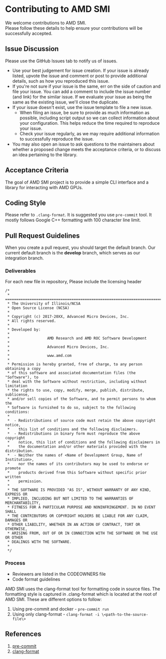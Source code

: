 # Contributing to AMD SMI #

We welcome contributions to AMD SMI.  
Please follow these details to help ensure your contributions will be successfully accepted.

## Issue Discussion ##

Please use the GitHub Issues tab to notify us of issues.

* Use your best judgement for issue creation. If your issue is already listed, upvote the issue and
  comment or post to provide additional details, such as how you reproduced this issue.
* If you're not sure if your issue is the same, err on the side of caution and file your issue.
  You can add a comment to include the issue number (and link) for the similar issue. If we evaluate
  your issue as being the same as the existing issue, we'll close the duplicate.
* If your issue doesn't exist, use the issue template to file a new issue.
  * When filing an issue, be sure to provide as much information as possible, including script output so
    we can collect information about your configuration. This helps reduce the time required to
    reproduce your issue.
  * Check your issue regularly, as we may require additional information to successfully reproduce the
    issue.
* You may also open an issue to ask questions to the maintainers about whether a proposed change
  meets the acceptance criteria, or to discuss an idea pertaining to the library.

## Acceptance Criteria ##

The goal of AMD SMI project is to provide a simple CLI interface and a library
for interacting with AMD GPUs.

## Coding Style ##

Please refer to `.clang-format`. It is suggested you use `pre-commit` tool.
It mostly follows Google C++ formatting with 100 character line limit.

## Pull Request Guidelines ##

When you create a pull request, you should target the default branch. Our
current default branch is the **develop** branch, which serves as our
integration branch.

### Deliverables ###

For each new file in repository,
Please include the licensing header

    /*
     * =============================================================================
     * The University of Illinois/NCSA
     * Open Source License (NCSA)
     *
     * Copyright (c) 2017-20XX, Advanced Micro Devices, Inc.
     * All rights reserved.
     *
     * Developed by:
     *
     *                 AMD Research and AMD ROC Software Development
     *
     *                 Advanced Micro Devices, Inc.
     *
     *                 www.amd.com
     *
     * Permission is hereby granted, free of charge, to any person obtaining a copy
     * of this software and associated documentation files (the "Software"), to
     * deal with the Software without restriction, including without limitation
     * the rights to use, copy, modify, merge, publish, distribute, sublicense,
     * and/or sell copies of the Software, and to permit persons to whom the
     * Software is furnished to do so, subject to the following conditions:
     *
     *  - Redistributions of source code must retain the above copyright notice,
     *    this list of conditions and the following disclaimers.
     *  - Redistributions in binary form must reproduce the above copyright
     *    notice, this list of conditions and the following disclaimers in
     *    the documentation and/or other materials provided with the distribution.
     *  - Neither the names of <Name of Development Group, Name of Institution>,
     *    nor the names of its contributors may be used to endorse or promote
     *    products derived from this Software without specific prior written
     *    permission.
     *
     * THE SOFTWARE IS PROVIDED "AS IS", WITHOUT WARRANTY OF ANY KIND, EXPRESS OR
     * IMPLIED, INCLUDING BUT NOT LIMITED TO THE WARRANTIES OF MERCHANTABILITY,
     * FITNESS FOR A PARTICULAR PURPOSE AND NONINFRINGEMENT. IN NO EVENT SHALL
     * THE CONTRIBUTORS OR COPYRIGHT HOLDERS BE LIABLE FOR ANY CLAIM, DAMAGES OR
     * OTHER LIABILITY, WHETHER IN AN ACTION OF CONTRACT, TORT OR OTHERWISE,
     * ARISING FROM, OUT OF OR IN CONNECTION WITH THE SOFTWARE OR THE USE OR OTHER
     * DEALINGS WITH THE SOFTWARE.
     *
     */

### Process ###

* Reviewers are listed in the CODEOWNERS file
* Code format guidelines

AMD SMI uses the clang-format tool for formatting code in source files.
The formatting style is captured in .clang-format which is located at
the root of AMD SMI. These are different options to follow:

   1. Using pre-commit and docker - `pre-commit run`
   1. Using only clang-format - `clang-format -i \<path-to-the-source-file\>`

## References ##

1. [pre-commit](https://github.com/pre-commit/pre-commit)
1. [clang-format](https://clang.llvm.org/docs/ClangFormat.html)
